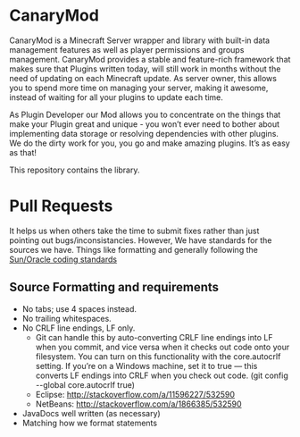 CanaryMod
=========

CanaryMod is a Minecraft Server wrapper and library with built-in data
management features as well as player permissions and groups management.
CanaryMod provides a stable and feature-rich framework that makes sure that
Plugins written today, will still work in months without the need of updating
on each Minecraft update. As server owner, this allows you to spend more time
on managing your server, making it awesome, instead of waiting for all your
plugins to update each time.

As Plugin Developer our Mod allows you to concentrate on the things that make
your Plugin great and unique - you won’t ever need to bother about implementing
data storage or resolving dependencies with other plugins. We do the dirty work
for you, you go and make amazing plugins. It’s as easy as that!

This repository contains the library.

Pull Requests
=============

It helps us when others take the time to submit fixes rather than just pointing out bugs/inconsistancies.
However, We have standards for the sources we have. Things like formatting
and generally following the [Sun/Oracle coding standards](http://www.oracle.com/technetwork/java/javase/documentation/codeconvtoc-136057.html)

Source Formatting and requirements
-------------

* No tabs; use 4 spaces instead.
* No trailing whitespaces.
* No CRLF line endings, LF only.
  * Git can handle this by auto-converting CRLF line endings into LF when you commit, and vice versa when it checks out code onto your filesystem. You can turn on this functionality with the core.autocrlf setting. If you’re on a Windows machine, set it to true — this converts LF endings into CRLF when you check out code. (git config --global core.autocrlf true)
  * Eclipse: http://stackoverflow.com/a/11596227/532590
  * NetBeans: http://stackoverflow.com/a/1866385/532590
* JavaDocs well written (as necessary)
* Matching how we format statements
